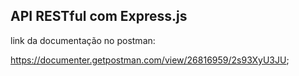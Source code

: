 ## API RESTful com Express.js

link da documentação no postman:

https://documenter.getpostman.com/view/26816959/2s93XyU3JU;

